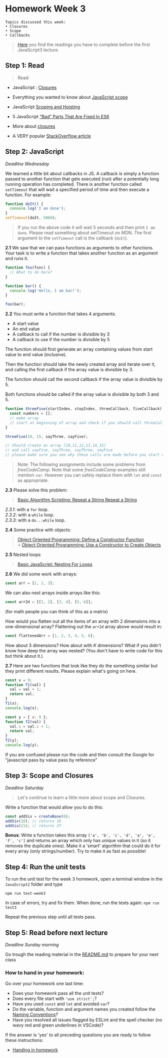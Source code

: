 # Homework Week 3

```
Topics discussed this week:
• Closures
• Scope
• Callbacks
```

> [Here](https://github.com/HackYourFuture/JavaScript3/tree/master/Week1) you find the readings you have to complete before the first JavaScript3 lecture.

## Step 1: Read

> Read:

- JavaScript : [Closures](http://conceptf1.blogspot.com/2013/11/javascript-closures.html)
- Everything you wanted to know about [JavaScript scope](https://toddmotto.com/everything-you-wanted-to-know-about-javascript-scope/)
- JavaScript [Scoping and Hoisting](http://www.adequatelygood.com/JavaScript-Scoping-and-Hoisting.html)
- 5 JavaScript [“Bad” Parts That Are Fixed In ES6](https://medium.freecodecamp.com/5-javascript-bad-parts-that-are-fixed-in-es6-c7c45d44fd81)

- More about [closures](https://www.reddit.com/r/learnjavascript/comments/1v6n8p/closure_explain_likei_am_in_high_school/?st=ixsp0mbe&sh=5526d150)
- A VERY popular [StackOverflow article](http://stackoverflow.com/questions/111102/how-do-javascript-closures-work)

## Step 2: JavaScript

_Deadline Wednesday_

We learned a little bit about callbacks in JS. A callback is simply a function passed to another function that gets executed (run) after a potentially long running operation has completed. There is another function called `setTimeout` that will wait a specified period of time and then execute a function. For example:

```js
function doIt() {
  console.log('I am done');
}
setTimeout(doIt, 5000);
```

> If you run the above code it will wait 5 seconds and then print `I am done`. Please read something about setTimeout on MDN. The first argument to the `setTimeout` call is the callback (`doIt`).

**2.1** We saw that we can pass functions as arguments to other functions. Your task is to write a function that takes another function as an argument and runs it.

```js
function foo(func) {
  // What to do here?
}

function bar() {
  console.log('Hello, I am bar!');
}

foo(bar);
```

**2.2** You must write a function that takes 4 arguments.

- A start value
- An end value
- A callback to call if the number is divisible by 3
- A callback to use if the number is divisible by 5

The function should first generate an array containing values from start value to end value (inclusive).

Then the function should take the newly created array and iterate over it, and calling the first callback if the array value is divisible by 3.

The function should call the second callback if the array value is divisible by 5.

Both functions should be called if the array value is divisible by both 3 and 5.

```js
function threeFive(startIndex, stopIndex, threeCallback, fiveCallback) {
  const numbers = [];
  // make array
  // start at beginning of array and check if you should call threeCallback or fiveCallback or go on to next
}

threeFive(10, 15, sayThree, sayFive);

// Should create an array [10,11,12,13,14,15]
// and call sayFive, sayThree, sayThree, sayFive
// please make sure you see why these calls are made before you start coding
```

> Note: The following assignments include some problems from _freeCodeCamp_. Note that some _freeCodeCamp_ examples still mention `var`. However you can safely replace them with `let` and `const` as appropriate.

**2.3** Please solve this problem:

> [Basic Algorithm Scripting: Repeat a String Repeat a String](https://www.freecodecamp.com/challenges/repeat-a-string-repeat-a-string)

_2.3.1_: with a `for` loop.  
_2.3.2_: with a `while` loop.  
_2.3.3_: with a `do...while` loop.

**2.4** Some practice with objects:

> [Object Oriented Programming: Define a Constructor Function](https://learn.freecodecamp.org/javascript-algorithms-and-data-structures/object-oriented-programming/define-a-constructor-function)<br> > [Object Oriented Programming: Use a Constructor to Create Objects](https://learn.freecodecamp.org/javascript-algorithms-and-data-structures/object-oriented-programming/use-a-constructor-to-create-objects)

**2.5** Nested loops

> [Basic JavaScript: Nesting For Loops
> ](https://www.freecodecamp.com/challenges/nesting-for-loops)

**2.6** We did some work with arrays:

```js
const arr = [1, 2, 3];
```

We can also nest arrays inside arrays like this:

```js
const arr2d = [[1, 2], [3, 4], [5, 6]];
```

(for math people you can think of this as a matrix)

How would you flatten out all the items of an array with 2 dimensions into a one-dimensional array? Flattening out the `arr2d` array above would result in:

```js
const flattenedArr = [1, 2, 3, 4, 5, 6];
```

How about 3 dimensions? How about with _K_ dimensions?
What if you didn't know how deep the array was nested? (You don't have to write code for this but think about it.)

**2.7** Here are two functions that look like they do the something similar but they print different results. Please explain what's going on here.

```js
const x = 9;
function f1(val) {
  val = val + 1;
  return val;
}
f1(x);
console.log(x);

const y = { x: 9 };
function f2(val) {
  val.x = val.x + 1;
  return val;
}
f2(y);
console.log(y);
```

If you are confused please run the code and then consult the Google for "javascript pass by value pass by reference"

## Step 3: Scope and Closures

_Deadline Saturday_

> Let's continue to learn a little more about scope and Closures.

Write a function that would allow you to do this:

```js
const addSix = createBase(6);
addSix(10); // returns 16
addSix(21); // returns 27
```

**Bonus**: Write a function takes this array `['a', 'b', 'c', 'd', 'a', 'e', 'f', 'c']` and returns an array which only has unique values in it (so it removes the duplicate ones). Make it a 'smart' algorithm that could do it for every array (only strings/number). Try to make it as fast as possible!

## Step 4: Run the unit tests

To run the unit test for the week 3 homework, open a terminal window in the `JavaScript2` folder and type

```
npm run test-week3
```

In case of errors, try and fix them. When done, run the tests again: `npm run test3`

Repeat the previous step until all tests pass.

## Step 5: Read before next lecture

_Deadline Sunday morning_

Go trough the reading material in the [README.md](https://github.com/HackYourFuture/JavaScript3/tree/master/Week1) to prepare for your next class

### How to hand in your homework:

Go over your homework one last time:

- Does your homework pass all the unit tests?
- Does every file start with `'use strict';`?
- Have you used `const` and `let` and avoided `var`?
- Do the variable, function and argument names you created follow the [Naming Conventions](https://github.com/HackYourFuture/fundamentals/blob/master/fundamentals/naming_conventions.md)?
- Have you resolved all issues flagged by ESLint and the spell checker (no wavy red and green underlines in VSCode)?

If the answer is 'yes' to all preceding questions you are ready to follow these instructions:

- [Handing in homework](https://github.com/HackYourFuture/fundamentals/blob/master/fundamentals/homework_pr.md)
